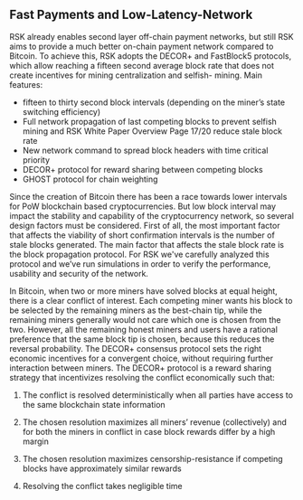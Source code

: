 ## Fast Payments and Low-Latency-Network

RSK already enables second layer off-chain payment networks, but still RSK aims to provide a much better on-chain payment network compared to Bitcoin. To achieve this, RSK adopts the DECOR+ and FastBlock5 protocols, which allow reaching a fifteen second average block rate that does not create incentives for mining centralization and selfish- mining.
Main features:
* fifteen to thirty second block intervals (depending on the miner’s state switching efficiency)
* Full network propagation of last competing blocks to prevent selfish mining and
RSK White Paper Overview Page 17/20
 reduce stale block rate
* New network command to spread block headers with time critical priority
* DECOR+ protocol for reward sharing between competing blocks
* GHOST protocol for chain weighting


Since the creation of Bitcoin there has been a race towards lower intervals for PoW blockchain based cryptocurrencies. But low block interval may impact the stability and capability of the cryptocurrency network, so several design factors must be considered. First of all, the most important factor that affects the viability of short confirmation intervals is the number of stale blocks generated. The main factor that affects the stale block rate is the block propagation protocol. For RSK we've carefully analyzed this protocol and we’ve run simulations in order to verify the performance, usability and security of the network.



In Bitcoin, when two or more miners have solved blocks at equal height, there is a clear conflict of interest. Each competing miner wants his block to be selected by the remaining miners as the best-chain tip, while the remaining miners generally would not care which one is chosen from the two. However, all the remaining honest miners and users have a rational preference that the same block tip is chosen, because this reduces the reversal probability. The DECOR+ consensus protocol sets the right economic incentives for a convergent choice, without requiring further interaction between miners. The DECOR+ protocol is a reward sharing strategy that incentivizes resolving the conflict economically such that:


1. The conflict is resolved deterministically when all parties have access to the same blockchain state information

2. The chosen resolution maximizes all miners’ revenue (collectively) and for both the miners in conflict in case block rewards differ by a high margin

3. The chosen resolution maximizes censorship-resistance if competing blocks have approximately similar rewards

4. Resolving the conflict takes negligible time



